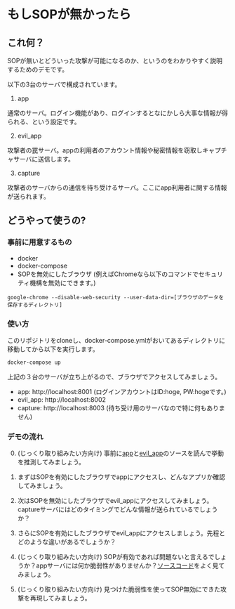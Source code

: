 # もしSOPが無かったら

## これ何？

SOPが無いとどういった攻撃が可能になるのか、というのをわかりやすく説明するためのデモです。

以下の3台のサーバで構成されています。

1. app

通常のサーバ。ログイン機能があり、ログインするとなにかしら大事な情報が得られる、という設定です。

2. evil_app

攻撃者の罠サーバ。appの利用者のアカウント情報や秘密情報を窃取しキャプチャサーバに送信します。

3. capture

攻撃者のサーバからの通信を待ち受けるサーバ。ここにapp利用者に関する情報が送られます。

## どうやって使うの?

### 事前に用意するもの

- docker
- docker-compose
- SOPを無効にしたブラウザ (例えばChromeなら以下のコマンドでセキュリティ機構を無効にできます。)

```
google-chrome --disable-web-security --user-data-dir=[ブラウザのデータを保存するディレクトリ]
```

### 使い方

このリポジトリをcloneし、docker-compose.ymlがおいてあるディレクトリに移動してから以下を実行します。

```sh
docker-compose up
```

上記の３台のサーバが立ち上がるので、ブラウザでアクセスしてみましょう。

- app: http://localhost:8001 (ログインアカウントはID:hoge, PW:hogeです。)
- evil_app: http://localhost:8002
- capture: http://localhost:8003 (待ち受け用のサーバなので特に何もありません)

### デモの流れ

0. (じっくり取り組みたい方向け) 事前に[app](app/)と[evil_app](evil_app/)のソースを読んで挙動を推測してみましょう。

1. まずはSOPを有効にしたブラウザでappにアクセスし、どんなアプリか確認してみましょう。

2. 次はSOPを無効にしたブラウザでevil_appにアクセスしてみましょう。captureサーバにはどのタイミングでどんな情報が送られているでしょうか？

3. さらにSOPを有効にしたブラウザでevil_appにアクセスしましょう。先程とどのような違いがあるでしょうか？

4. (じっくり取り組みたい方向け) SOPが有効であれば問題ないと言えるでしょうか？appサーバには何か脆弱性がありませんか？[ソースコード](app/)をよく見てみましょう。

5. (じっくり取り組みたい方向け) 見つけた脆弱性を使ってSOP無効にできた攻撃を再現してみましょう。
